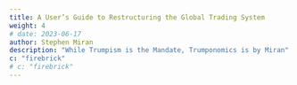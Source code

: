 ```yaml
---
title: A User’s Guide to Restructuring the Global Trading System
weight: 4
# date: 2023-06-17
author: Stephen Miran
description: "While Trumpism is the Mandate, Trumponomics is by Miran"
c: "firebrick"
# c: "firebrick"
---
```


